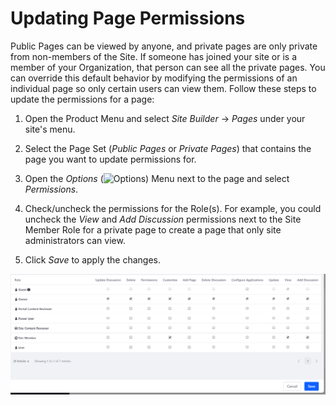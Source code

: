 # Updating Page Permissions

Public Pages can be viewed by anyone, and private pages are only private from non-members of the Site. If someone has joined your site or is a member of your Organization, that person can see all the private pages. You can override this default behavior by modifying the permissions of an individual page so only certain users can view them. Follow these steps to update the permissions for a page:

1.  Open the Product Menu and select *Site Builder* &rarr; *Pages* under your site's menu.

2.  Select the Page Set (*Public Pages* or *Private Pages*) that contains the page you want to update permissions for.

3.  Open the *Options* (![Options](../../images/icon-options.png)) Menu next to the page and select *Permissions*.

4.  Check/uncheck the permissions for the Role(s). For example, you could uncheck the *View* and *Add Discussion* permissions next to the Site Member Role for a private page to create a page that only site administrators can view.

5.  Click *Save* to apply the changes.

![Figure 1: The Permissions offer a plethora of options for each role.](./updating-page-permissions/images/01.png)
